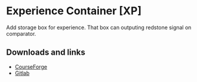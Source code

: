 # Experience Container [XP]
Add storage box for experience. That box can outputing redstone signal on comparator.

## Downloads and links
- [CourseForge](https://www.curseforge.com/minecraft/mc-mods/expcontainer)
- [Gitlab](https://gitlab.com/Volfenstein/expcontainer)